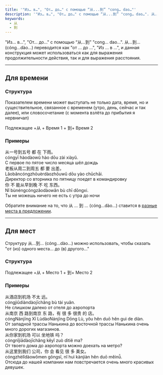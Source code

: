 ```yaml
---
title: '"Из… в…", "От… до…" с помощью “从...到” "cong… dao…"'
description: '"Из… в…", "От… до…" с помощью “从...到” "cong… dao…". 从...到... (cóng...dào...) переводится как "от ... до ...", "Из ... в ...", и данная конструкция может использоваться как для выражения продолжительности действия, так и для выражения расстояния.'
keywords:
  - 从
  - 到
---
```

"Из… в…", "От… до…" с помощью “从...到” "cong… dao…". 从...到... (cóng...dào...) переводится как "от ... до ...", "Из ... в ...", и данная конструкция может использоваться как для выражения продолжительности действия, так и для выражения расстояния. 

---

## Для времени

### Структура

Показателем времени может выступать не только дата, время, но и существительное, связанное с временем (утро, день, сейчас и так далее), или словосочетание (с момента взлёта до прибытия я нервничал)

<div class="tip">
	<span>Подлежащее +<span class="h">从</span> + Время 1 + <span class="h">到</span>+ Время 2</span>
</div>

### Примеры

<div class="hb">
	<div class="h"><span class="b">从</span>一号<span class="b">到</span>五号 都 在 下雨。</div>
	<div class="p"><span class="b">cóng</span>yī hào<span class="b">dào</span>wǔ hào dōu zài xiàyǔ.</div>
	<div class="t">С первое по пятое число месяца шёл дождь</div>
</div>
<div class="hb">
	<div class="h">老板<span class="b">从</span>周二<span class="b">到</span>周五 都 要 出差。</div>
	<div class="p">Lǎobǎn<span class="b">cóng</span>zhōuèr<span class="b">dào</span>zhōuwǔ dōu yào chūchāi.</div>
	<div class="t">Директор со вторника по пятницу поедет в командировку</div>
</div>
<div class="hb">
	<div class="h">你 不 能<span class="b">从</span>早<span class="b">到</span>晚 不 吃 东西。</div>
	<div class="p">Nǐ bùnéng<span class="b">cóng</span>zǎo<span class="b">dào</span>wǎn bù chī dōngxi.</div>
	<div class="t">Ты не можешь ничего не есть с утра до ночи</div>
</div>

Обратите внимание на то, что 从 ... 到 ... (cóng...dào...) ставится в [разные места в предложении](https://wikihsk.ru/publ/grammatika/hsk_2_ehlementarnaja_grammatika_kitajskogo_jazyka/obstojatelstvo_vremeni_i_ego_polozhenie_v_predlozhenii/3-1-0-77).

---

## Для мест

Структуру 从...到... (cóng...dào...) можно использовать, чтобы сказать "от (из) одного места... до (в) другого..."

### Структура

<div class="tip">
	<span>Подлежащее +<span class="h">从</span> + Место 1 + <span class="h">到</span>+ Место 2</span>
</div>

### Примеры

<div class="hb">
	<div class="h"><span class="b">从</span>酒店<span class="b">到</span>机场 不太 远。</div>
	<div class="p"><span class="b">cóng</span>jiǔdiàn<span class="b">dào</span>jīchǎng bù tài yuǎn.</div>
	<div class="t">Не слишком далеко от отеля до аэропорта</div>
</div>
<div class="hb">
	<div class="h"><span class="b">从</span>南京 西 路<span class="b">到</span>南京 东 路，有 很 多 很贵 的 店。</div>
	<div class="p"><span class="b">cóng</span>Nánjīng Xī Lù<span class="b">dào</span>Nánjīng Dōng Lù, yǒu hěn duō hěn guì de diàn.</div>
	<div class="t">От западной трассы Нанькина до восточной трассы Нанькина очень много дорогих магазинов.</div>
</div>
<div class="hb">
	<div class="h"><span class="b">从</span>你家<span class="b">到</span>机场 可以 坐地铁 吗？</div>
	<div class="p"><span class="b">cóng</span>nǐjiā<span class="b">dào</span>jīchǎng kěyǐ zuò dìtiě ma?</div>
	<div class="t">От твоего дома до аэропорта можно доехать на метро?</div>
</div>
<div class="hb">
	<div class="h"><span class="b">从</span>这里<span class="b">到</span>我们 公司，你 会 看见 很 多 美女。</div>
	<div class="p"><span class="b">cóng</span>zhèlǐ<span class="b">dào</span>wǒmen gōngsī, nǐ huì kànjiàn hěn duō měinǚ.</div>
	<div class="t">Отсюда до нашей компании нам повстречается очень много красивых девушек.</div>
</div>
